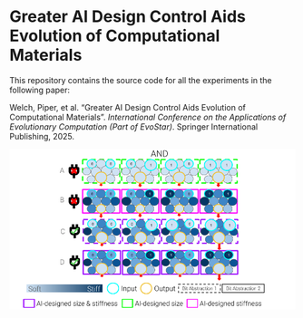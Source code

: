 # Greater AI Design Control Aids Evolution of Computational Materials
This repository contains the source code for all the experiments in the following paper:

Welch, Piper, et al. “Greater AI Design Control Aids Evolution of  Computational Materials”. *International Conference on the Applications of Evolutionary Computation (Part of EvoStar)*. Springer International Publishing, 2025.
</br>
<p align="center">
  <img src="https://github.com/piperwelch/static_logic_gates/blob/main/overview.png"  width="600">
</p>
</br>
</br>
